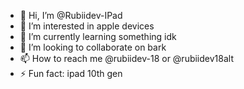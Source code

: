 - 👋 Hi, I’m @Rubiidev-IPad
- 👀 I’m interested in apple devices
- 🌱 I’m currently learning something idk
- 💞️ I’m looking to collaborate on bark
- 📫 How to reach me @rubiidev-18 or @rubiidev18alt
- ⚡ Fun fact: ipad 10th gen

<!---
Rubiidev-IPad/Rubiidev-IPad is a ✨ special ✨ repository because its `README.md` (this file) appears on your GitHub profile.
You can click the Preview link to take a look at your changes.
--->
